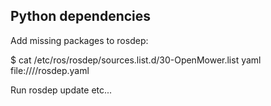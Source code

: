 ## Python dependencies

Add missing packages to rosdep:

$ cat /etc/ros/rosdep/sources.list.d/30-OpenMower.list
yaml file:///<path to mower_comms_hb>/rosdep.yaml

Run rosdep update etc...
